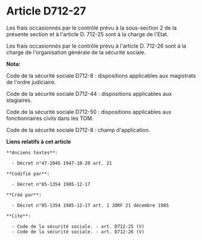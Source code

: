 # Article D712-27

Les frais occasionnés par le contrôle prévu à la sous-section 2 de la présente section et à l'article D. 712-25 sont à la
charge de l'Etat.

Les frais occasionnés par le contrôle prévu à l'article D. 712-26 sont à la charge de l'organisation générale de la sécurité
sociale.

**Nota:**

Code de la sécurité sociale D712-8 : dispositions applicables aux magistrats de l'ordre judiciaire. 

Code de la sécurité sociale D712-44 : dispositions applicables aux stagiaires. 

Code de la sécurité sociale D712-50 : dispositions applicables aux fonctionnaires civils dans les TOM. 

Code de la sécurité sociale D712-8 : champ d'application.

**Liens relatifs à cet article**

	**Anciens textes**:

	  - Décret n°47-2045 1947-10-20 art. 21

	**Codifié par**:

	  - Décret n°85-1354 1985-12-17

	**Créé par**:

	  - Décret n°85-1354 1985-12-17 art. 1 JORF 21 décembre 1985

	**Cite**:

	  - Code de la sécurité sociale. - art. D712-25 (V)
	  - Code de la sécurité sociale. - art. D712-26 (V)

